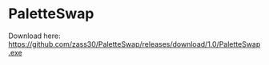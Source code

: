 # PaletteSwap

Download here:
https://github.com/zass30/PaletteSwap/releases/download/1.0/PaletteSwap.exe
